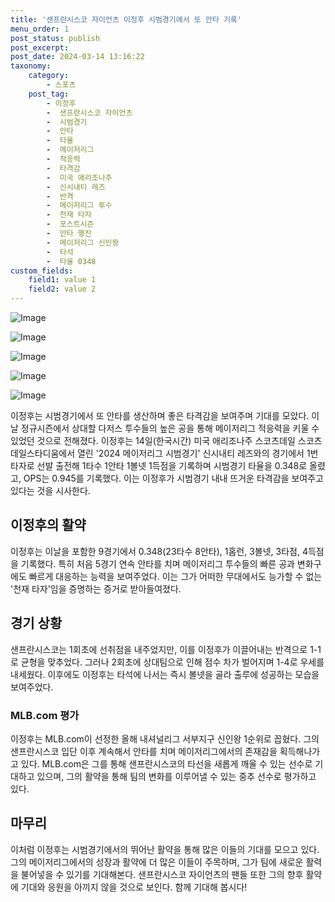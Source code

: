 ```yaml
---
title: '샌프란시스코 자이언츠 이정후 시범경기에서 또 안타 기록'
menu_order: 1
post_status: publish
post_excerpt: 
post_date: 2024-03-14 13:16:22
taxonomy:
    category:
        - 스포츠
    post_tag:
        - 이정후
        -  샌프란시스코 자이언츠
        -  시범경기
        -  안타
        -  타율
        -  메이저리그
        -  적응력
        -  타격감
        -  미국 애리조나주
        -  신시내티 레즈
        -  반격
        -  메이저리그 투수
        -  천재 타자
        -  포스트시즌
        -  안타 행진
        -  메이저리그 신인왕
        -  타석
        -  타율 0348
custom_fields:
    field1: value 1
    field2: value 2
---
```


![Image](https://imgnews.pstatic.net/image/477/2024/03/14/0000478483_001_20240314073104730.jpg?type=w647)

![Image](https://imgnews.pstatic.net/image/477/2024/03/14/0000478483_002_20240314073104785.jpg?type=w647)

![Image](https://imgnews.pstatic.net/image/477/2024/03/14/0000478483_003_20240314073104821.jpg?type=w647)

![Image](https://imgnews.pstatic.net/image/477/2024/03/14/0000478483_004_20240314073104881.jpg?type=w647)

![Image](https://imgnews.pstatic.net/image/477/2024/03/14/0000478483_005_20240314073104921.jpg?type=w647)

이정후는 시범경기에서 또 안타를 생산하며 좋은 타격감을 보여주며 기대를 모았다. 이날 정규시즌에서 상대할 다저스 투수들의 높은 공을 통해 메이저리그 적응력을 키울 수 있었던 것으로 전해졌다. 이정후는 14일(한국시간) 미국 애리조나주 스코츠데일 스코츠데일스타디움에서 열린 '2024 메이저리그 시범경기' 신시내티 레즈와의 경기에서 1번타자로 선발 출전해 1타수 1안타 1볼넷 1득점을 기록하며 시범경기 타율을 0.348로 올렸고, OPS는 0.945를 기록했다. 이는 이정후가 시범경기 내내 뜨거운 타격감을 보여주고 있다는 것을 시사한다.
## 이정후의 활약
이정후는 이날을 포함한 9경기에서 0.348(23타수 8안타), 1홈런, 3볼넷, 3타점, 4득점을 기록했다. 특히 처음 5경기 연속 안타를 치며 메이저리그 투수들의 빠른 공과 변화구에도 빠르게 대응하는 능력을 보여주었다. 이는 그가 어떠한 무대에서도 능가할 수 없는 '천재 타자'임을 증명하는 증거로 받아들여졌다.
## 경기 상황
샌프란시스코는 1회초에 선취점을 내주었지만, 이를 이정후가 이끌어내는 반격으로 1-1로 균형을 맞추었다. 그러나 2회초에 상대팀으로 인해 점수 차가 벌어지며 1-4로 우세를 내세웠다. 이후에도 이정후는 타석에 나서는 즉시 볼넷을 골라 출루에 성공하는 모습을 보여주었다.
### MLB.com 평가
이정후는 MLB.com이 선정한 올해 내셔널리그 서부지구 신인왕 1순위로 꼽혔다. 그의 샌프란시스코 입단 이후 계속해서 안타를 치며 메이저리그에서의 존재감을 획득해나가고 있다. MLB.com은 그를 통해 샌프란시스코의 타선을 새롭게 깨울 수 있는 선수로 기대하고 있으며, 그의 활약을 통해 팀의 변화를 이루어낼 수 있는 중추 선수로 평가하고 있다.
## 마무리
이처럼 이정후는 시범경기에서의 뛰어난 활약을 통해 많은 이들의 기대를 모으고 있다. 그의 메이저리그에서의 성장과 활약에 더 많은 이들이 주목하며, 그가 팀에 새로운 활력을 불어넣을 수 있기를 기대해본다. 샌프란시스코 자이언츠의 팬들 또한 그의 향후 활약에 기대와 응원을 아끼지 않을 것으로 보인다. 함께 기대해 봅시다!
